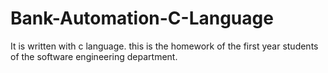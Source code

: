 # Bank-Automation-C-Language
It is written with c language. this is the homework of the first year students of the software engineering department.

